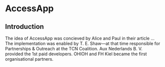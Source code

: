 # AccessApp

## Introduction

The idea of AccessApp was concieved by Alice and Paul in their article ... The implementation was enabled by T. E. Shaw—at that time responsible for Partnerships & Outreach at the TCN Coalition. Aux Nederlands B. V. provided the 1st paid developers. OHIOH and FH Kiel became the first organisational partners.
